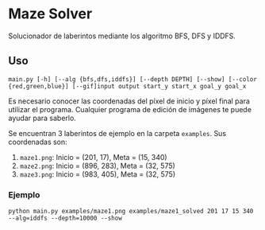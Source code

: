 # Maze Solver
Solucionador de laberintos mediante los algoritmo BFS, DFS y IDDFS.

## Uso
```main.py [-h] [--alg {bfs,dfs,iddfs}] [--depth DEPTH] [--show] [--color {red,green,blue}] [--gif]input output start_y start_x goal_y goal_x```

Es necesario conocer las coordenadas del píxel de inicio y píxel final para utilizar el programa.
Cualquier programa de edición de imágenes te puede ayudar para saberlo.

Se encuentran 3 laberintos de ejemplo en la carpeta `examples`. Sus coordenadas son:
1. `maze1.png`: Inicio = (201, 17), Meta = (15, 340)
2. `maze2.png`: Inicio = (896, 283), Meta = (32, 575)
3. `maze3.png`: Inicio = (983, 405), Meta = (32, 575)

### Ejemplo
```
python main.py examples/maze1.png examples/maze1_solved 201 17 15 340 --alg=iddfs --depth=10000 --show
```